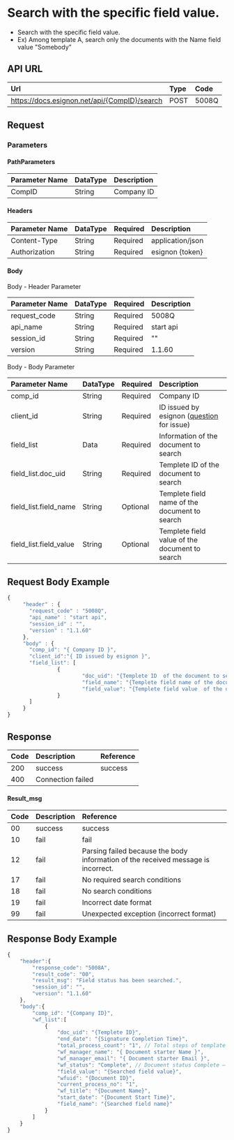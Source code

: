 # Search with the specific field value.

* Search with the specific field value.
* Ex\) Among template A, search only the documents with the Name field value "Somebody”

## API URL

| Url | Type | **Code** |
| :--- | :--- | :--- |
| https://docs.esignon.net/api/{CompID}/search | POST | 5008Q |

## Request

### Parameters

#### PathParameters

| **Parameter Name** | DataType | **Description** |
| :--- | :--- | :--- |
| CompID | String | Company ID |

####  Headers

| **Parameter Name**                         | DataType | Required | **Description** |
| :--- | :--- | :--- | :--- |
| Content-Type | String | Required | application/json |
| Authorization | String | Required | esignon {token} |

####   Body 

  Body - Header Parameter

| **Parameter Name**                         | DataType | Required | **Description** |
| :--- | :--- | :--- | :--- |
| request\_code | String | Required | 5008Q |
| api\_name | String | Required | start api |
| session\_id | String | Required | "" |
| version | String | Required | 1.1.60 |

  Body - Body Parameter

| **Parameter Name** | DataType | Required | **Description** |
| :--- | :--- | :--- | :--- |
| comp\_id | String | Required | Company ID |
| client\_id | String | Required |  ID issued by esignon \([question](https://esignon.net/en/customer/) for issue\) |
| field\_list | Data | Required | Information of the document to search |
| field\_list.doc\_uid | String | Required | Templete ID of the document to search |
| field\_list.field\_name | String | Optional | Templete field name of the document to search |
| field\_list.field\_value | String | Optional | Templete field value  of the document to search |

## Request Body Example

```javascript
{
	 "header" : {
	   "request_code" : "5008Q",            
	   "api_name" : "start api",    
	   "session_id" : "",    
	   "version" : "1.1.60"
	 },
	 "body" : {
	   "comp_id": "{ Company ID }",
	   "client_id":"{ ID issued by esignon }",
	   "field_list": [ 
			    {
						"doc_uid": "{Templete ID  of the document to search}",
						"field_name": "{Templete field name of the document to search}",
						"field_value": "{Templete field value  of the document to search}"
			    }
	   ]
	 }
}

```

## Response

| Code | **Description** | **Reference** |
| :--- | :--- | :--- |
| 200 | success | success |
| 400 | Connection failed |  |

#### Result\_msg

| Code | **Description** | **Reference** |
| :--- | :--- | :--- |
| 00 | success | success |
| 10 | fail | fail |
| 12 | fail | Parsing failed because the body information of the received message is incorrect. |
| 17 | fail | No required search conditions |
| 18 | fail | No search conditions |
| 19 | fail | Incorrect date format |
| 99 | fail | Unexpected exception \(incorrect format\) |

## Response Body Example

```javascript
{
	"header":{
		"response_code": "5008A",
		"result_code": "00",
		"result_msg": "Field status has been searched.",
		"session_id": "",
		"version": "1.1.60"
	},
	"body":{
		"comp_id": "{Company ID}",
		"wf_list":[
			{
				"doc_uid": "{Templete ID}",
				"end_date": "{Signature Completion Time}",
				"total_process_count": "1", // Total steps of template
				"wf_manager_name": "{ Document starter Name }",
				"wf_manager_email": "{ Document starter Email }",
				"wf_status": "Complete", // Document status Complete – Done, Playing – In progress
				"field_value": "{Searched field value}",
				"wfuid": "{Document ID}",
				"current_process_no": "1",
				"wf_title": "{Document Name}",
				"start_date": "{Document Start Time}",
				"field_name": "{Searched field name}"
			}
		]
	}
}

```

